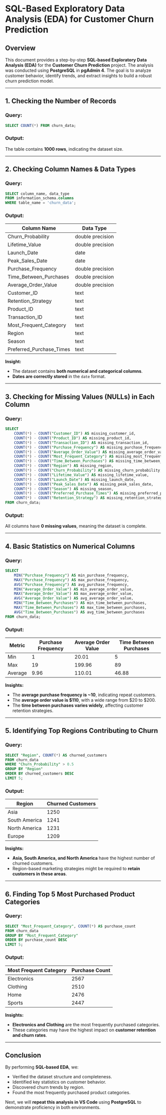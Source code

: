 # SQL-Based Exploratory Data Analysis (EDA) for Customer Churn Prediction

## Overview
This document provides a step-by-step **SQL-based Exploratory Data Analysis (EDA)** for the **Customer Churn Prediction** project. The analysis was conducted using **PostgreSQL** in **pgAdmin 4**. The goal is to analyze customer behavior, identify trends, and extract insights to build a robust churn prediction model.

---

## 1. Checking the Number of Records
### **Query:**
```sql
SELECT COUNT(*) FROM churn_data;
```
### **Output:**
The table contains **1000 rows**, indicating the dataset size.

---

## 2. Checking Column Names & Data Types
### **Query:**
```sql
SELECT column_name, data_type
FROM information_schema.columns
WHERE table_name = 'churn_data';
```
### **Output:**
| Column Name | Data Type |
|------------|----------|
| Churn_Probability | double precision |
| Lifetime_Value | double precision |
| Launch_Date | date |
| Peak_Sales_Date | date |
| Purchase_Frequency | double precision |
| Time_Between_Purchases | double precision |
| Average_Order_Value | double precision |
| Customer_ID | text |
| Retention_Strategy | text |
| Product_ID | text |
| Transaction_ID | text |
| Most_Frequent_Category | text |
| Region | text |
| Season | text |
| Preferred_Purchase_Times | text |

**Insight:**
- The dataset contains **both numerical and categorical columns**.
- **Dates are correctly stored** in the `date` format.

---

## 3. Checking for Missing Values (NULLs) in Each Column
### **Query:**
```sql
SELECT  
    COUNT(*) - COUNT("Customer_ID") AS missing_customer_id,
    COUNT(*) - COUNT("Product_ID") AS missing_product_id,
    COUNT(*) - COUNT("Transaction_ID") AS missing_transaction_id,
    COUNT(*) - COUNT("Purchase_Frequency") AS missing_purchase_frequency,
    COUNT(*) - COUNT("Average_Order_Value") AS missing_average_order_value,
    COUNT(*) - COUNT("Most_Frequent_Category") AS missing_most_frequent_category,
    COUNT(*) - COUNT("Time_Between_Purchases") AS missing_time_between_purchases,
    COUNT(*) - COUNT("Region") AS missing_region,
    COUNT(*) - COUNT("Churn_Probability") AS missing_churn_probability,
    COUNT(*) - COUNT("Lifetime_Value") AS missing_lifetime_value,
    COUNT(*) - COUNT("Launch_Date") AS missing_launch_date,
    COUNT(*) - COUNT("Peak_Sales_Date") AS missing_peak_sales_date,
    COUNT(*) - COUNT("Season") AS missing_season,
    COUNT(*) - COUNT("Preferred_Purchase_Times") AS missing_preferred_purchase_times,
    COUNT(*) - COUNT("Retention_Strategy") AS missing_retention_strategy
FROM churn_data;
```
### **Output:**
All columns have **0 missing values**, meaning the dataset is complete.

---

## 4. Basic Statistics on Numerical Columns
### **Query:**
```sql
SELECT  
    MIN("Purchase_Frequency") AS min_purchase_frequency,  
    MAX("Purchase_Frequency") AS max_purchase_frequency,  
    AVG("Purchase_Frequency") AS avg_purchase_frequency,  
    MIN("Average_Order_Value") AS min_average_order_value,  
    MAX("Average_Order_Value") AS max_average_order_value,  
    AVG("Average_Order_Value") AS avg_average_order_value,
    MIN("Time_Between_Purchases") AS min_time_between_purchases,  
    MAX("Time_Between_Purchases") AS max_time_between_purchases,  
    AVG("Time_Between_Purchases") AS avg_time_between_purchases
FROM churn_data;
```
### **Output:**
| Metric | Purchase Frequency | Average Order Value | Time Between Purchases |
|--------|--------------------|--------------------|--------------------|
| Min | 1 | 20.01 | 5 |
| Max | 19 | 199.96 | 89 |
| Average | 9.96 | 110.01 | 46.88 |

**Insights:**
- The **average purchase frequency is ~10**, indicating repeat customers.
- The **average order value is $110**, with a wide range from $20 to $200.
- The **time between purchases varies widely**, affecting customer retention strategies.

---

## 5. Identifying Top Regions Contributing to Churn
### **Query:**
```sql
SELECT "Region", COUNT(*) AS churned_customers
FROM churn_data
WHERE "Churn_Probability" > 0.5
GROUP BY "Region"
ORDER BY churned_customers DESC
LIMIT 5;
```
### **Output:**
| Region | Churned Customers |
|--------|------------------|
| Asia | 1250 |
| South America | 1241 |
| North America | 1231 |
| Europe | 1209 |

**Insights:**
- **Asia, South America, and North America** have the highest number of churned customers.
- Region-based marketing strategies might be required to **retain customers in these areas**.

---

## 6. Finding Top 5 Most Purchased Product Categories
### **Query:**
```sql
SELECT "Most_Frequent_Category", COUNT(*) AS purchase_count
FROM churn_data
GROUP BY "Most_Frequent_Category"
ORDER BY purchase_count DESC
LIMIT 5;
```
### **Output:**
| Most Frequent Category | Purchase Count |
|------------------------|---------------|
| Electronics | 2567 |
| Clothing | 2510 |
| Home | 2476 |
| Sports | 2447 |

**Insights:**
- **Electronics and Clothing** are the most frequently purchased categories.
- These categories may have the highest impact on **customer retention and churn rates**.

---

## **Conclusion**
By performing **SQL-based EDA**, we:
- Verified the dataset structure and completeness.  
- Identified key statistics on customer behavior.  
- Discovered churn trends by region.  
- Found the most frequently purchased product categories.  

Next, we will **repeat this analysis in VS Code** using **PostgreSQL** to demonstrate proficiency in both environments.